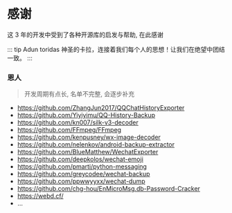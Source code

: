# 感谢

这 3 年的开发中受到了各种开源库的启发与帮助, 在此感谢

::: tip Adun toridas
神圣的卡拉，连接着我们每个人的思想！让我们在绝望中团结一致。
:::

### 恩人

> 开发周期有点长, 名单不完整, 会逐步补充

-   https://github.com/ZhangJun2017/QQChatHistoryExporter
-   https://github.com/Yiyiyimu/QQ-History-Backup
-   https://github.com/kn007/silk-v3-decoder
-   https://github.com/FFmpeg/FFmpeg
-   https://github.com/kenpusney/wx-image-decoder
-   https://github.com/nelenkov/android-backup-extractor
-   https://github.com/BlueMatthew/WechatExporter
-   https://github.com/deepkolos/wechat-emoji
-   https://github.com/pmarti/python-messaging
-   https://github.com/greycodee/wechat-backup
-   https://github.com/ppwwyyxx/wechat-dump
-   https://github.com/chg-hou/EnMicroMsg.db-Password-Cracker
-   https://webd.cf/
-   ...
